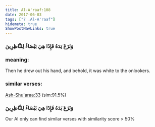 ```yaml
---
title: Al-A'raaf:108
date: 2017-06-03
tags: ["7 .Al-A'raaf"]
hidemeta: true 
ShowPostNavLinks: true 
---
```

### وَنَزَعَ يَدَهُ فَإِذَا هِيَ بَيْضَاءُ لِلنَّاظِرِينَ
### meaning: 
Then he drew out his hand, and behold, it was white to the onlookers.
### similar verses: 

[Ash-Shu'araa:33](/26/33) (sim:91.5%)

### وَنَزَعَ يَدَهُ فَإِذَا هِيَ بَيْضَاءُ لِلنَّاظِرِينَ

Our AI only can find similar verses with similarity score > 50% 



